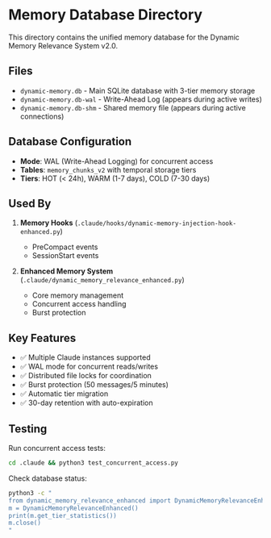# Memory Database Directory

This directory contains the unified memory database for the Dynamic Memory Relevance System v2.0.

## Files

- `dynamic-memory.db` - Main SQLite database with 3-tier memory storage
- `dynamic-memory.db-wal` - Write-Ahead Log (appears during active writes)
- `dynamic-memory.db-shm` - Shared memory file (appears during active connections)

## Database Configuration

- **Mode**: WAL (Write-Ahead Logging) for concurrent access
- **Tables**: `memory_chunks_v2` with temporal storage tiers
- **Tiers**: HOT (< 24h), WARM (1-7 days), COLD (7-30 days)

## Used By

1. **Memory Hooks** (`.claude/hooks/dynamic-memory-injection-hook-enhanced.py`)
   - PreCompact events
   - SessionStart events

2. **Enhanced Memory System** (`.claude/dynamic_memory_relevance_enhanced.py`)
   - Core memory management
   - Concurrent access handling
   - Burst protection

## Key Features

- ✅ Multiple Claude instances supported
- ✅ WAL mode for concurrent reads/writes
- ✅ Distributed file locks for coordination
- ✅ Burst protection (50 messages/5 minutes)
- ✅ Automatic tier migration
- ✅ 30-day retention with auto-expiration

## Testing

Run concurrent access tests:
```bash
cd .claude && python3 test_concurrent_access.py
```

Check database status:
```bash
python3 -c "
from dynamic_memory_relevance_enhanced import DynamicMemoryRelevanceEnhanced
m = DynamicMemoryRelevanceEnhanced()
print(m.get_tier_statistics())
m.close()
"
```